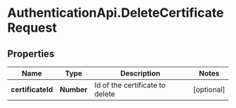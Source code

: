 # AuthenticationApi.DeleteCertificateRequest

## Properties

Name | Type | Description | Notes
------------ | ------------- | ------------- | -------------
**certificateId** | **Number** | Id of the certificate to delete | [optional] 


